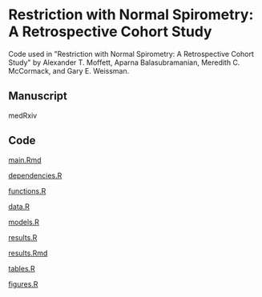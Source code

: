 # Restriction with Normal Spirometry: A Retrospective Cohort Study
Code used in "Restriction with Normal Spirometry: A Retrospective Cohort Study" by Alexander T. Moffett,  Aparna Balasubramanian, Meredith C. McCormack, and Gary E. Weissman.

## Manuscript

medRxiv

## Code

[main.Rmd](main.Rmd)

[dependencies.R](dependencies.R)

[functions.R](functions.R)

[data.R](data.R)

[models.R](models.R)

[results.R](results.R)

[results.Rmd](results.Rmd)

[tables.R](tables.R)

[figures.R](figures.R)
